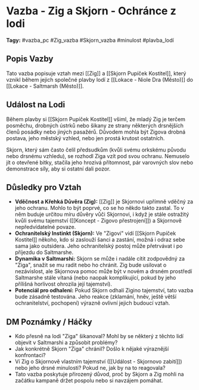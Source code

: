# Vazba - Zig a Skjorn - Ochránce z lodi

**Tagy:** #vazba_pc #Zig_vazba #Skjorn_vazba #minulost #plavba_lodí

## Popis Vazby
Tato vazba popisuje vztah mezi [[Zig]] a [[Skjorn Pupíček Kostitel]], který vznikl během jejich společné plavby lodí z [[Lokace - Niole Dra (Město)]] do [[Lokace - Saltmarsh (Město)]].

## Událost na Lodi
Během plavby si [[Skjorn Pupíček Kostitel]] všiml, že mladý Zig je terčem posměchu, drobných ústrků nebo šikany ze strany některých drsnějších členů posádky nebo jiných pasažérů. Důvodem mohla být Zigova drobná postava, jeho městský vzhled, nebo jen prostá krutost ostatních.

Skjorn, který sám často čelil předsudkům (kvůli svému orkskému původu nebo drsnému vzhledu), se rozhodl Ziga vzít pod svou ochranu. Nemuselo jít o otevřené bitky, stačila jeho hrozivá přítomnost, pár varovných slov nebo demonstrace síly, aby si ostatní dali pozor.

## Důsledky pro Vztah
*   **Vděčnost a Křehká Důvěra (Zig):** [[Zig]] je Skjornovi upřímně vděčný za jeho ochranu. Mohlo to být poprvé, co se ho někdo takto zastal. To v něm buduje určitou míru důvěry vůči Skjornovi, i když je stále ostražitý kvůli svému tajemství ([[Koncept - Zigovo přestrojení]]) a Skjornově nepředvídatelné povaze.
*   **Ochranitelský Instinkt (Skjorn):** Ve "Zigovi" vidí [[Skjorn Pupíček Kostitel]] někoho, kdo si zaslouží šanci a zastání, možná i odraz sebe sama jako outsidera. Jeho ochranitelský postoj může přetrvávat i po příjezdu do Saltmarshe.
*   **Dynamika v Saltmarshi:** Skjorn se může i nadále cítit zodpovědný za "Ziga", snažit se mu radit nebo ho chránit. Zig bude usilovat o nezávislost, ale Skjornova pomoc může být v novém a drsném prostředí Saltmarshe stále vítaná (nebo naopak komplikující, pokud by jeho přílišná horlivost ohrozila její tajemství).
*   **Potenciál pro odhalení:** Pokud Skjorn odhalí Zigino tajemství, tato vazba bude zásadně testována. Jeho reakce (zklamání, hněv, ještě větší ochranitelství, pochopení) výrazně ovlivní jejich budoucí vztah.

## DM Poznámky / Háčky
*   Kdo přesně na lodi "Ziga" šikanoval? Mohl by se některý z těchto lidí objevit v Saltmarshi a způsobit problémy?
*   Jak konkrétně Skjorn "Ziga" chránil? Došlo k nějaké výraznější konfrontaci?
*   Ví Zig o Skjornově vlastním tajemství ([[Událost - Skjornovo zabití]]) nebo jeho drsné minulosti? Pokud ne, jak by na to reagovala?
*   Tato vazba poskytuje přirozený důvod, proč by Skjorn a Zig mohli na začátku kampaně držet pospolu nebo si navzájem pomáhat.